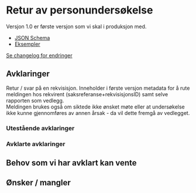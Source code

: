 # Retur av personundersøkelse

Versjon 1.0 er første versjon som vi skal i produksjon med.

- [JSON Schema](1.0/returPersonundersoekelse.schema.json)
- [Eksempler](1.0/eksempelfiler/)

[Se changelog for endringer](changelog.md)

## Avklaringer
Retur / svar på en rekvisisjon. 
Inneholder i første versjon metadata for å rute meldingen hos rekvirent (saksreferanse+rekvisisjonsID) samt selve rapporten som vedlegg.  
Meldingen brukes også om siktede ikke ønsket møte eller at undersøkelse ikke kunne gjennomføres av annen årsak - da vil dette fremgå av vedlegget.

### Utestående avklaringer

### Avklarte avklaringer

## Behov som vi har avklart kan vente

## Ønsker / mangler

